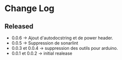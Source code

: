 # Change Log

## Released

- 0.0.6 -> Ajout d'autodocstring et de power header.
- 0.0.5 -> Suppression de sonarlint
- 0.0.3 et 0.0.4 -> suppression des outils pour arduino. 
- 0.0.1 et 0.0.2 -> initial realease
